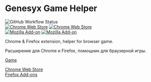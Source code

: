 # Genesyx Game Helper
![GitHub Workflow Status](https://img.shields.io/github/workflow/status/madsadfatcat/genesyx-game-helper/Manual%20workflow)  
[![Chrome Web Store](https://img.shields.io/chrome-web-store/v/iclnmbgdedngcclmfjpkfjljakllneij)](https://chrome.google.com/webstore/detail/genesyx-game-helper/iclnmbgdedngcclmfjpkfjljakllneij)
[![Chrome Web Store](https://img.shields.io/chrome-web-store/users/iclnmbgdedngcclmfjpkfjljakllneij)](https://chrome.google.com/webstore/detail/genesyx-game-helper/iclnmbgdedngcclmfjpkfjljakllneij)  
[![Mozilla Add-on](https://img.shields.io/amo/v/{542c25da-977a-4f6a-aa0b-9d4812122df0})](https://addons.mozilla.org/ru/firefox/addon/genesyx-game-helper/)
[![Mozilla Add-on](https://img.shields.io/amo/users/{542c25da-977a-4f6a-aa0b-9d4812122df0})](https://addons.mozilla.org/ru/firefox/addon/genesyx-game-helper/)  

Chrome & Firefox extension, helper for browser game.
  
  
Расширение для Chrome и Firefox, помощник для браузерной игры.

[Game](https://genesyx.ru/)

[Chrome Web Store](https://chrome.google.com/webstore/detail/genesyx-game-helper/iclnmbgdedngcclmfjpkfjljakllneij)  
[Firefox Add-ons](https://addons.mozilla.org/ru/firefox/addon/genesyx-game-helper/)
